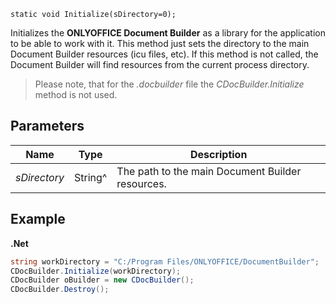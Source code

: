 `static void Initialize(sDirectory=0);`

Initializes the **ONLYOFFICE Document Builder** as a library for the application to be able to work with it. This method just sets the directory to the main Document Builder resources (icu files, etc). If this method is not called, the Document Builder will find resources from the current process directory.

> Please note, that for the *.docbuilder* file the *CDocBuilder.Initialize* method is not used.

## Parameters

| Name         | Type    | Description                                      |
| ------------ | ------- | ------------------------------------------------ |
| *sDirectory* | String^ | The path to the main Document Builder resources. |

## Example

**.Net**

``` cs
string workDirectory = "C:/Program Files/ONLYOFFICE/DocumentBuilder";
CDocBuilder.Initialize(workDirectory);
CDocBuilder oBuilder = new CDocBuilder();
CDocBuilder.Destroy();
```
